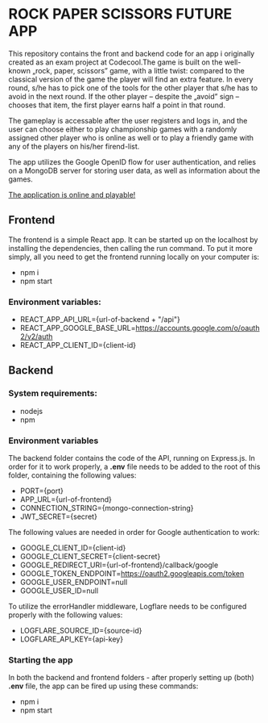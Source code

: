# ROCK PAPER SCISSORS FUTURE APP

This repository contains the front and backend code for an app i originally created as an exam project at Codecool.The game is built on the well-known „rock, paper, scissors” game, with a little twist: compared to the classical version of the game the player will find an extra feature. In every round, s/he has to pick one of the tools for the other player that s/he has to avoid in the next round. If the other player – despite the „avoid” sign – chooses that item, the first player earns half a point in that round.

The gameplay is accessable after the user registers and logs in, and the user can choose either to play championship games with a randomly assigned other player who is online as well or to play a friendly game with any of the players on his/her firend-list.

The app utilizes the Google OpenID flow for user authentication, and relies on a MongoDB server for storing user data, as well as information about the games.

[The application is online and playable!](https://starfish-app-2-wy545.ondigitalocean.app/)

## Frontend

The frontend is a simple React app. It can be started up on the localhost by installing the dependencies, then calling the run command. To put it more simply, all you need to get the frontend running locally on your computer is:

- npm i
- npm start

### Environment variables:

- REACT_APP_API_URL={url-of-backend + "/api"}
- REACT_APP_GOOGLE_BASE_URL=https://accounts.google.com/o/oauth2/v2/auth
- REACT_APP_CLIENT_ID={client-id}

## Backend

### System requirements:

- nodejs
- npm

### Environment variables

The backend folder contains the code of the API, running on Express.js. In order for it to work properly, a **.env** file needs to be added to the root of this folder, containing the following values:

- PORT={port}
- APP_URL={url-of-frontend}
- CONNECTION_STRING={mongo-connection-string}
- JWT_SECRET={secret}

The following values are needed in order for Google authentication to work:

- GOOGLE_CLIENT_ID={client-id}
- GOOGLE_CLIENT_SECRET={client-secret}
- GOOGLE_REDIRECT_URI={url-of-frontend}/callback/google
- GOOGLE_TOKEN_ENDPOINT=https://oauth2.googleapis.com/token
- GOOGLE_USER_ENDPOINT=null
- GOOGLE_USER_ID=null

To utilize the errorHandler middleware, Logflare needs to be configured properly with the following values:

- LOGFLARE_SOURCE_ID={source-id}
- LOGFLARE_API_KEY={api-key}

### Starting the app

In both the backend and frontend folders - after properly setting up (both) **.env** file, the app can be fired up using these commands:

- npm i
- npm start
